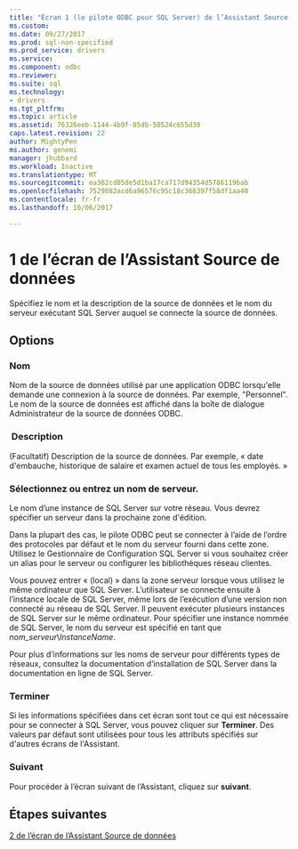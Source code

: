 ```yaml
---
title: "Écran 1 (le pilote ODBC pour SQL Server) de l’Assistant Source de données | Documents Microsoft"
ms.custom: 
ms.date: 09/27/2017
ms.prod: sql-non-specified
ms.prod_service: drivers
ms.service: 
ms.component: odbc
ms.reviewer: 
ms.suite: sql
ms.technology:
- drivers
ms.tgt_pltfrm: 
ms.topic: article
ms.assetid: 76326eeb-1144-4b9f-85db-50524c655d30
caps.latest.revision: 22
author: MightyPen
ms.author: genemi
manager: jhubbard
ms.workload: Inactive
ms.translationtype: MT
ms.sourcegitcommit: ea362cd05de5d1ba17ca717d94354d5786119bab
ms.openlocfilehash: 7529882acd6a96576c95c18c368397f58df1aa40
ms.contentlocale: fr-fr
ms.lasthandoff: 10/06/2017

---
```

# <a name="data-source-wizard-screen-1"></a>1 de l’écran de l’Assistant Source de données

Spécifiez le nom et la description de la source de données et le nom du serveur exécutant SQL Server auquel se connecte la source de données. 
    
## <a name="options"></a>Options

### <a name="name"></a>Nom

Nom de la source de données utilisé par une application ODBC lorsqu'elle demande une connexion à la source de données. Par exemple, "Personnel". Le nom de la source de données est affiché dans la boîte de dialogue Administrateur de la source de données ODBC.

### <a name="description"></a> Description

(Facultatif) Description de la source de données. Par exemple, « date d'embauche, historique de salaire et examen actuel de tous les employés. »

### <a name="select-or-enter-a-server-name"></a>Sélectionnez ou entrez un nom de serveur.

Le nom d’une instance de SQL Server sur votre réseau. Vous devrez spécifier un serveur dans la prochaine zone d'édition.

Dans la plupart des cas, le pilote ODBC peut se connecter à l’aide de l’ordre des protocoles par défaut et le nom du serveur fourni dans cette zone. Utilisez le Gestionnaire de Configuration SQL Server si vous souhaitez créer un alias pour le serveur ou configurer les bibliothèques réseau clientes.

Vous pouvez entrer « (local) » dans la zone serveur lorsque vous utilisez le même ordinateur que SQL Server. L’utilisateur se connecte ensuite à l’instance locale de SQL Server, même lors de l’exécution d’une version non connecté au réseau de SQL Server. Il peuvent exécuter plusieurs instances de SQL Server sur le même ordinateur. Pour spécifier une instance nommée de SQL Server, le nom du serveur est spécifié en tant que _nom_serveur_\\_InstanceName_.

Pour plus d’informations sur les noms de serveur pour différents types de réseaux, consultez la documentation d’installation de SQL Server dans la documentation en ligne de SQL Server.

### <a name="finish"></a>Terminer

Si les informations spécifiées dans cet écran sont tout ce qui est nécessaire pour se connecter à SQL Server, vous pouvez cliquer sur **Terminer**. Des valeurs par défaut sont utilisées pour tous les attributs spécifiés sur d'autres écrans de l'Assistant.

### <a name="next"></a>Suivant

Pour procéder à l’écran suivant de l’Assistant, cliquez sur **suivant**.

## <a name="next-steps"></a>Étapes suivantes

[2 de l’écran de l’Assistant Source de données](../../../connect/odbc/windows/dsn-wizard-2.md)

